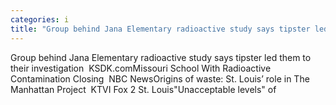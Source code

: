 ```yaml
---
categories: i
title: "Group behind Jana Elementary radioactive study says tipster led them to their investigation  KSDKcom"
---
```

Group behind Jana Elementary radioactive study says tipster led them to their investigation&nbsp;&nbsp;KSDK.comMissouri School With Radioactive Contamination Closing&nbsp;&nbsp;NBC NewsOrigins of waste: St. Louis’ role in The Manhattan Project&nbsp;&nbsp;KTVI Fox 2 St. Louis"Unacceptable levels" of 